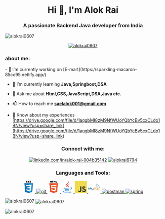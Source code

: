 <h1 align="center">Hi 👋, I'm Alok Rai</h1>
<h3 align="center">A passionate Backend Java developer from India</h3>

<p align="left"> <img src="https://komarev.com/ghpvc/?username=alokrai0607&label=Profile%20views&color=0e75b6&style=flat" alt="alokrai0607" /> </p>

<p align="Center"> <a href="https://github.com/ryo-ma/github-profile-trophy"><img src="https://github-profile-trophy.vercel.app/?username=alokrai0607" alt="alokrai0607" /></a> </p>
 
 <h3 align="left">about me:</h3>
- 🔭 I’m currently working on [E-mart](https://sparkling-macaron-85cc95.netlify.app/)

- 🌱 I’m currently learning **Java,Springboot,DSA**

- 💬 Ask me about **Html,CSS,JavaScript,DSA,Java etc.**

- 📫 How to reach me **saelalok001@gmail.com**

- 📄 Know about my experiences [https://drive.google.com/file/d/1aqgbMI8zM9NfWUoYQbYcBv5cxCLdo1BN/view?usp=share_link](https://drive.google.com/file/d/1aqgbMI8zM9NfWUoYQbYcBv5cxCLdo1BN/view?usp=share_link)

<h3 align="Center">Connect with me:</h3>
<p align="Center">
<a href="https://linkedin.com/in/linkedin.com/in/alok-rai-004b35142" target="blank"><img align="center" src="https://raw.githubusercontent.com/rahuldkjain/github-profile-readme-generator/master/src/images/icons/Social/linked-in-alt.svg" alt="linkedin.com/in/alok-rai-004b35142" height="30" width="40" /></a>
<a href="https://instagram.com/alokrai6794" target="blank"><img align="center" src="https://raw.githubusercontent.com/rahuldkjain/github-profile-readme-generator/master/src/images/icons/Social/instagram.svg" alt="alokrai6794" height="30" width="40" /></a>
</p>

<h3 align="Center">Languages and Tools:</h3>
<p align="Center"> <a href="https://www.w3schools.com/css/" target="_blank" rel="noreferrer"> <img src="https://raw.githubusercontent.com/devicons/devicon/master/icons/css3/css3-original-wordmark.svg" alt="css3" width="40" height="40"/> </a> <a href="https://git-scm.com/" target="_blank" rel="noreferrer"> <img src="https://www.vectorlogo.zone/logos/git-scm/git-scm-icon.svg" alt="git" width="40" height="40"/> </a> <a href="https://www.w3.org/html/" target="_blank" rel="noreferrer"> <img src="https://raw.githubusercontent.com/devicons/devicon/master/icons/html5/html5-original-wordmark.svg" alt="html5" width="40" height="40"/> </a> <a href="https://www.java.com" target="_blank" rel="noreferrer"> <img src="https://raw.githubusercontent.com/devicons/devicon/master/icons/java/java-original.svg" alt="java" width="40" height="40"/> </a> <a href="https://developer.mozilla.org/en-US/docs/Web/JavaScript" target="_blank" rel="noreferrer"> <img src="https://raw.githubusercontent.com/devicons/devicon/master/icons/javascript/javascript-original.svg" alt="javascript" width="40" height="40"/> </a> <a href="https://www.mysql.com/" target="_blank" rel="noreferrer"> <img src="https://raw.githubusercontent.com/devicons/devicon/master/icons/mysql/mysql-original-wordmark.svg" alt="mysql" width="40" height="40"/> </a> <a href="https://postman.com" target="_blank" rel="noreferrer"> <img src="https://www.vectorlogo.zone/logos/getpostman/getpostman-icon.svg" alt="postman" width="40" height="40"/> </a> <a href="https://spring.io/" target="_blank" rel="noreferrer"> <img src="https://www.vectorlogo.zone/logos/springio/springio-icon.svg" alt="spring" width="40" height="40"/> </a> </p>

<p><img align="left" src="https://github-readme-stats.vercel.app/api/top-langs?username=alokrai0607&show_icons=true&locale=en&layout=compact" alt="alokrai0607" /></p>

<p>&nbsp;<img align="center" src="https://github-readme-stats.vercel.app/api?username=alokrai0607&show_icons=true&locale=en" alt="alokrai0607" /></p>

<p><img align="center" src="https://github-readme-streak-stats.herokuapp.com/?user=alokrai0607&" alt="alokrai0607" /></p>
